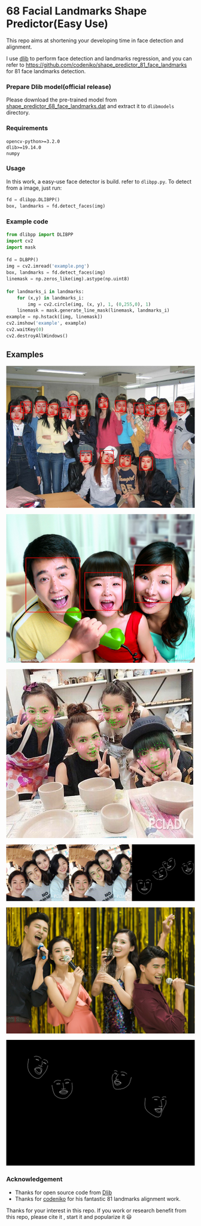 68 Facial Landmarks Shape Predictor(Easy Use)
===============
This repo aims at shortening your developing time in face detection and alignment. 


I use [dlib](http://dlib.net/) to perform face detection and landmarks regression, and you can refer to <https://github.com/codeniko/shape_predictor_81_face_landmarks> for 81 face landmarks detection.



### Prepare Dlib model(official release)

Please download the pre-trained model from [shape_predictor_68_face_landmarks.dat](<http://sourceforge.net/projects/dclib/files/dlib/v18.10/shape_predictor_68_face_landmarks.dat.bz2>) and extract it to `dlibmodels` directory.


### Requirements

```shell
opencv-python>=3.2.0
dlib>=19.14.0
numpy
```



### Usage

In this work, a easy-use face detector is build. refer to `dlibpp.py`. To detect from a image, just run:

```python
fd = dlibpp.DLIBPP()
box, landmarks = fd.detect_faces(img)
```



### Example code

```python
from dlibpp import DLIBPP
import cv2
import mask

fd = DLBPP()
img = cv2.imread('example.png')
box, landmarks = fd.detect_faces(img)
linemask = np.zeros_like(img).astype(np.uint8)

for landmarks_i in landmarks:
    for (x,y) in landmarks_i:
        img = cv2.circle(img, (x, y), 1, (0,255,0), 1)
	linemask = mask.generate_line_mask(linemask, landmarks_i)
example = np.hstack([img, linemask])
cv2.imshow('example', example)
cv2.waitKey(0)
cv2.destroyAllWindows()
```



## Examples

![1-1](testimg/1-1.jpg)

![7-1](testimg/7-1.jpg)

![5-withlandmarks](testimg/5-withlandmarks.jpg)

![6-results](testimg/6-results.jpg)

![9-withlandmarks](testimg/9-withlandmarks.jpg)

![9-linemask](testimg/9-linemask.jpg)



### Acknowledgement

* Thanks for open source code from [Dlib]()
* Thanks for [codeniko](https://github.com/codeniko/shape_predictor_81_face_landmarks) for his fantastic 81 landmarks alignment work.

Thanks for your interest in this repo. If you work or research benefit from this repo, please cite it , start it and popularize it 😃
